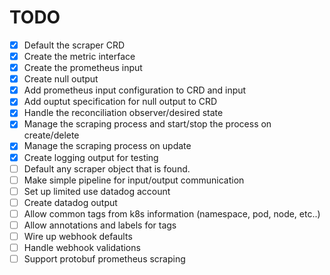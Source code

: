 # TODO

- [x] Default the scraper CRD
- [x] Create the metric interface
- [x] Create the prometheus input
- [x] Create null output
- [x] Add prometheus input configuration to CRD and input
- [x] Add ouptut specification for null output to CRD
- [x] Handle the reconciliation observer/desired state
- [x] Manage the scraping process and start/stop the process on create/delete
- [x] Manage the scraping process on update
- [x] Create logging output for testing
- [ ] Default any scraper object that is found.
- [ ] Make simple pipeline for input/output communication
- [ ] Set up limited use datadog account
- [ ] Create datadog output
- [ ] Allow common tags from k8s information (namespace, pod, node, etc..)
- [ ] Allow annotations and labels for tags
- [ ] Wire up webhook defaults
- [ ] Handle webhook validations
- [ ] Support protobuf prometheus scraping
